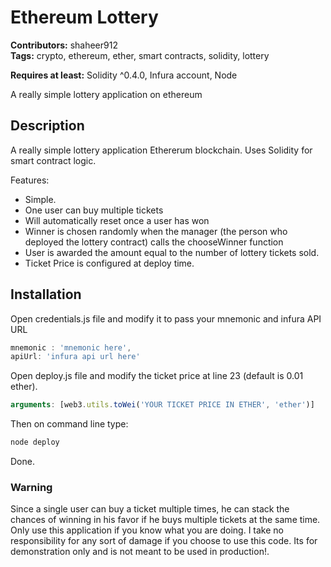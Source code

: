 # Ethereum Lottery
**Contributors:** shaheer912  
**Tags:** crypto, ethereum, ether, smart contracts, solidity, lottery

**Requires at least:** Solidity ^0.4.0, Infura account, Node

A really simple lottery application on ethereum

## Description

A really simple lottery application Ethererum blockchain. Uses Solidity for smart contract logic.

Features:

* Simple.
* One user can buy multiple tickets
* Will automatically reset once a user has won
* Winner is chosen randomly when the manager (the person who deployed the lottery contract) calls the chooseWinner function
* User is awarded the amount equal to the number of lottery tickets sold.
* Ticket Price is configured at deploy time.

## Installation

Open credentials.js file and modify it to pass your mnemonic and infura API URL
```js
mnemonic : 'mnemonic here', 
apiUrl: 'infura api url here'
```

Open deploy.js file and modify the ticket price at line 23 (default is 0.01 ether).
```js
arguments: [web3.utils.toWei('YOUR TICKET PRICE IN ETHER', 'ether')]
```

Then on command line type:
```bash
node deploy
```

Done.

### Warning
Since a single user can buy a ticket multiple times, he can stack the chances of winning in his favor if he buys multiple tickets at the same time. Only use this application if you know what you are doing. I take no responsibility for any sort of damage if you choose to use this code. Its for demonstration only and is not meant to be used in production!.
